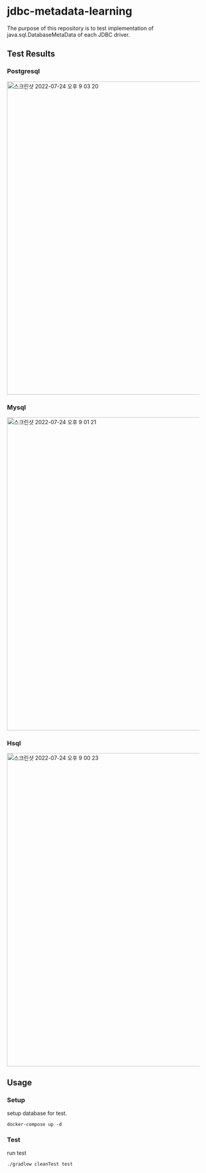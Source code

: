 # jdbc-metadata-learning
The purpose of this repository is to test implementation of java.sql.DatabaseMetaData of each JDBC driver.

## Test Results
### Postgresql
<img width="820" alt="스크린샷 2022-07-24 오후 9 03 20" src="https://user-images.githubusercontent.com/13404470/180647384-f000df56-3f71-44c5-8a25-46a385c7fd09.png">

### Mysql
<img width="820" alt="스크린샷 2022-07-24 오후 9 01 21" src="https://user-images.githubusercontent.com/13404470/180647403-83bc571a-b439-4215-88e4-6b1490942da1.png">

### Hsql
<img width="820" alt="스크린샷 2022-07-24 오후 9 00 23" src="https://user-images.githubusercontent.com/13404470/180647416-6650668e-3769-471f-91ce-18c50605f891.png">



## Usage
### Setup
setup database for test.
```
docker-compose up -d
```

### Test
run test
```
./gradlew cleanTest test
```
